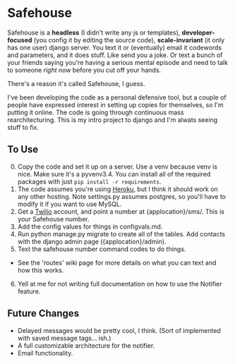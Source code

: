 Safehouse
===

Safehouse is a __headless__ (I didn't write any js or templates), __developer-focused__ (you config it by editing the source code), __scale-invariant__ (it only has one user) django server. You text it or (eventually) email it codewords and parameters, and it does stuff. Like send you a joke. Or text a bunch of your friends saying you're having a serious mental episode and need to talk to someone _right now_ before you cut off your hands.

There's a reason it's called Safehouse, I guess.

I've been developing the code as a personal defensive tool, but a couple of people have expressed interest in setting up copies for themselves, so I'm putting it online. The code is going through continuous mass rearchitecturing. This is my intro project to django and I'm alwats seeing stuff to fix.

To Use
----

0. Copy the code and set it up on a server. Use a venv because venv is nice. Make sure it's a pyvenv3.4. You can install all of the required packages with just `pip install -r requirements`.
1.  The code assumes you're using [Heroku](https://www.heroku.com/), but I think it should work on any other hosting. Note settings.py assumes postgres, so you'll have to modify it if you want to use MySQL.
2. Get a [Twilio](twilio.com) account, and point a number at {applocation}/sms/. This is your Safehouse number.
3. Add the config values for things in configvals.md.
4. Run python manage.py migrate to create all of the tables. Add contacts with the django admin page ({applocation}/admin).
5. Text the safehouse number command codes to do things.
  * See the 'routes' wiki page for more details on what you can text and how this works.
6. Yell at me for not writing full documentation on how to use the Notifier feature.

Future Changes
----

* Delayed messages would be pretty cool, I think. (Sort of implemented with saved message tags... ish.)
* A full customizable architecture for the notifier.
* Email functionality.
